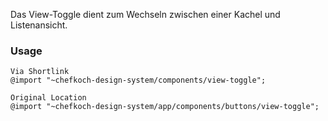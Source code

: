 Das View-Toggle dient zum Wechseln zwischen einer Kachel und Listenansicht.

### Usage  
    
    Via Shortlink 
    @import "~chefkoch-design-system/components/view-toggle";
    
    Original Location
    @import "~chefkoch-design-system/app/components/buttons/view-toggle";
